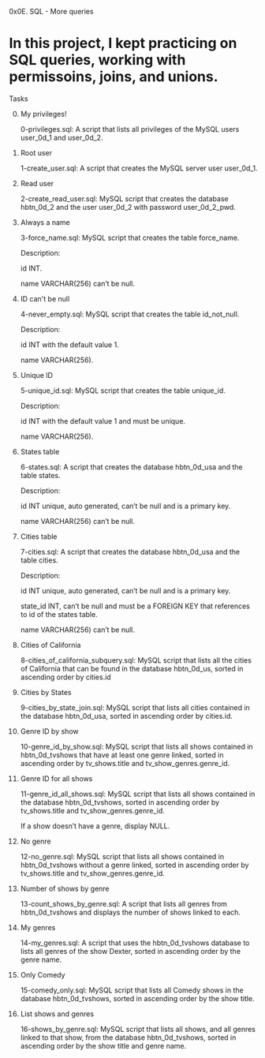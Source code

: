 0x0E. SQL - More queries

# In this project, I kept practicing on SQL queries, working with permissoins, joins, and unions.

Tasks

0. My privileges!

	0-privileges.sql: A script that lists all privileges of the MySQL users user_0d_1 and user_0d_2.

1. Root user

	1-create_user.sql: A script that creates the MySQL server user user_0d_1.

2. Read user

	2-create_read_user.sql: MySQL script that creates the database hbtn_0d_2 and the user user_0d_2 with password user_0d_2_pwd.

3. Always a name

	3-force_name.sql: MySQL script that creates the table force_name.

	Description:

	id INT.

	name VARCHAR(256) can’t be null.

4. ID can't be null

	4-never_empty.sql: MySQL script that creates the table id_not_null.

	Description:

	id INT with the default value 1.

	name VARCHAR(256).

5. Unique ID

	5-unique_id.sql: MySQL script that creates the table unique_id.

	Description:

	id INT with the default value 1 and must be unique.

	name VARCHAR(256).

6. States table

	6-states.sql: A script that creates the database hbtn_0d_usa and the table states.

	Description:

	id INT unique, auto generated, can’t be null and is a primary key.

	name VARCHAR(256) can’t be null.

7. Cities table

	7-cities.sql: A script that creates the database hbtn_0d_usa and the table cities.

	Description:

	id INT unique, auto generated, can’t be null and is a primary key.

	state_id INT, can’t be null and must be a FOREIGN KEY that references to id of the states table.

	name VARCHAR(256) can’t be null.

8. Cities of California

	8-cities_of_california_subquery.sql: MySQL script that lists all the cities of California that can be found in the database hbtn_0d_us, sorted in ascending order by cities.id

9. Cities by States

	9-cities_by_state_join.sql: MySQL script that lists all cities contained in the database hbtn_0d_usa, sorted in ascending order by cities.id.

10. Genre ID by show

	10-genre_id_by_show.sql: MySQL script that lists all shows contained in hbtn_0d_tvshows that have at least one genre linked, sorted in ascending order by tv_shows.title and tv_show_genres.genre_id.

11. Genre ID for all shows

	11-genre_id_all_shows.sql: MySQL script that lists all shows contained in the database hbtn_0d_tvshows, sorted in ascending order by tv_shows.title and tv_show_genres.genre_id.

	If a show doesn’t have a genre, display NULL.

12. No genre

	12-no_genre.sql: MySQL script that lists all shows contained in hbtn_0d_tvshows without a genre linked, sorted in ascending order by tv_shows.title and tv_show_genres.genre_id.

13. Number of shows by genre

	13-count_shows_by_genre.sql: A script that lists all genres from hbtn_0d_tvshows and displays the number of shows linked to each.

14. My genres

	14-my_genres.sql: A script that uses the hbtn_0d_tvshows database to lists all genres of the show Dexter, sorted in ascending order by the genre name.

15. Only Comedy

	15-comedy_only.sql: MySQL script that lists all Comedy shows in the database hbtn_0d_tvshows, sorted in ascending order by the show title.

16. List shows and genres

	16-shows_by_genre.sql: MySQL script that lists all shows, and all genres linked to that show, from the database hbtn_0d_tvshows, sorted in ascending order by the show title and genre name.

